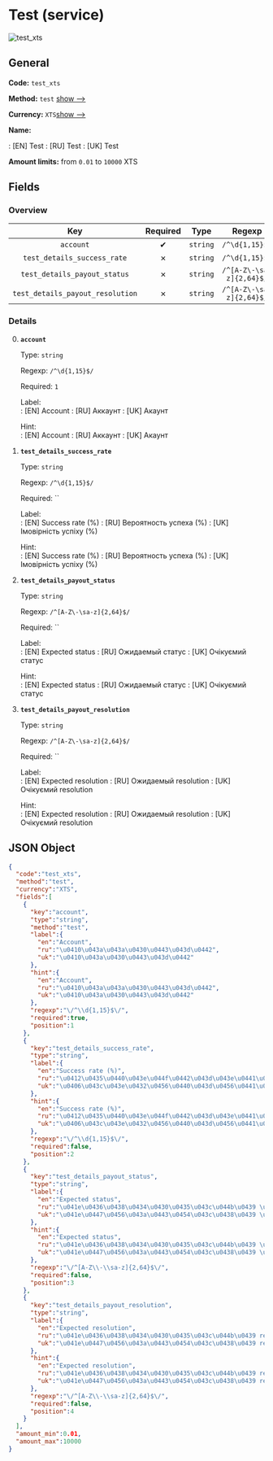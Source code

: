 
# Test (service) 
![test_xts](https://static.openfintech.io/payout_methods/test_xts/logo.svg?w=400&c=v0.59.26#w24)  

## General 
 
**Code:** `test_xts` 
 
**Method:** `test` 
[show -->](#) 
 
**Currency:** `XTS`[show -->](#) 
 
**Name:** 
 
:	[EN] Test 
:	[RU] Test 
:	[UK] Test 
 
**Amount limits:** from `0.01` to `10000` XTS 

## Fields 

### Overview 

|Key|Required|Type|Regexp| 
|:---:|:---:|:---:|:---:| 
|`account`|✔|`string`|`/^\d{1,15}$/`| 
|`test_details_success_rate`|✗|`string`|`/^\d{1,15}$/`| 
|`test_details_payout_status`|✗|`string`|`/^[A-Z\-\sa-z]{2,64}$/`| 
|`test_details_payout_resolution`|✗|`string`|`/^[A-Z\-\sa-z]{2,64}$/`| 
 

### Details 
 
0. **`account`** 
 
	Type: `string` 
 
	Regexp: `/^\d{1,15}$/` 
 
	Required: `1` 
 
	Label:  
	: [EN] Account 
	: [RU] Аккаунт 
	: [UK] Акаунт 
 
	Hint:  
	: [EN] Account 
	: [RU] Аккаунт 
	: [UK] Акаунт 
 
1. **`test_details_success_rate`** 
 
	Type: `string` 
 
	Regexp: `/^\d{1,15}$/` 
 
	Required: `` 
 
	Label:  
	: [EN] Success rate (%) 
	: [RU] Вероятность успеха (%) 
	: [UK] Імовірність успіху (%) 
 
	Hint:  
	: [EN] Success rate (%) 
	: [RU] Вероятность успеха (%) 
	: [UK] Імовірність успіху (%) 
 
2. **`test_details_payout_status`** 
 
	Type: `string` 
 
	Regexp: `/^[A-Z\-\sa-z]{2,64}$/` 
 
	Required: `` 
 
	Label:  
	: [EN] Expected status 
	: [RU] Ожидаемый статус 
	: [UK] Очікуємий статус 
 
	Hint:  
	: [EN] Expected status 
	: [RU] Ожидаемый статус 
	: [UK] Очікуємий статус 
 
3. **`test_details_payout_resolution`** 
 
	Type: `string` 
 
	Regexp: `/^[A-Z\-\sa-z]{2,64}$/` 
 
	Required: `` 
 
	Label:  
	: [EN] Expected resolution 
	: [RU] Ожидаемый resolution 
	: [UK] Очікуємий resolution 
 
	Hint:  
	: [EN] Expected resolution 
	: [RU] Ожидаемый resolution 
	: [UK] Очікуємий resolution 
 

## JSON Object 

```json
{
  "code":"test_xts",
  "method":"test",
  "currency":"XTS",
  "fields":[
    {
      "key":"account",
      "type":"string",
      "method":"test",
      "label":{
        "en":"Account",
        "ru":"\u0410\u043a\u043a\u0430\u0443\u043d\u0442",
        "uk":"\u0410\u043a\u0430\u0443\u043d\u0442"
      },
      "hint":{
        "en":"Account",
        "ru":"\u0410\u043a\u043a\u0430\u0443\u043d\u0442",
        "uk":"\u0410\u043a\u0430\u0443\u043d\u0442"
      },
      "regexp":"\/^\\d{1,15}$\/",
      "required":true,
      "position":1
    },
    {
      "key":"test_details_success_rate",
      "type":"string",
      "label":{
        "en":"Success rate (%)",
        "ru":"\u0412\u0435\u0440\u043e\u044f\u0442\u043d\u043e\u0441\u0442\u044c \u0443\u0441\u043f\u0435\u0445\u0430 (%)",
        "uk":"\u0406\u043c\u043e\u0432\u0456\u0440\u043d\u0456\u0441\u0442\u044c \u0443\u0441\u043f\u0456\u0445\u0443 (%)"
      },
      "hint":{
        "en":"Success rate (%)",
        "ru":"\u0412\u0435\u0440\u043e\u044f\u0442\u043d\u043e\u0441\u0442\u044c \u0443\u0441\u043f\u0435\u0445\u0430 (%)",
        "uk":"\u0406\u043c\u043e\u0432\u0456\u0440\u043d\u0456\u0441\u0442\u044c \u0443\u0441\u043f\u0456\u0445\u0443 (%)"
      },
      "regexp":"\/^\\d{1,15}$\/",
      "required":false,
      "position":2
    },
    {
      "key":"test_details_payout_status",
      "type":"string",
      "label":{
        "en":"Expected status",
        "ru":"\u041e\u0436\u0438\u0434\u0430\u0435\u043c\u044b\u0439 \u0441\u0442\u0430\u0442\u0443\u0441",
        "uk":"\u041e\u0447\u0456\u043a\u0443\u0454\u043c\u0438\u0439 \u0441\u0442\u0430\u0442\u0443\u0441"
      },
      "hint":{
        "en":"Expected status",
        "ru":"\u041e\u0436\u0438\u0434\u0430\u0435\u043c\u044b\u0439 \u0441\u0442\u0430\u0442\u0443\u0441",
        "uk":"\u041e\u0447\u0456\u043a\u0443\u0454\u043c\u0438\u0439 \u0441\u0442\u0430\u0442\u0443\u0441"
      },
      "regexp":"\/^[A-Z\\-\\sa-z]{2,64}$\/",
      "required":false,
      "position":3
    },
    {
      "key":"test_details_payout_resolution",
      "type":"string",
      "label":{
        "en":"Expected resolution",
        "ru":"\u041e\u0436\u0438\u0434\u0430\u0435\u043c\u044b\u0439 resolution",
        "uk":"\u041e\u0447\u0456\u043a\u0443\u0454\u043c\u0438\u0439 resolution"
      },
      "hint":{
        "en":"Expected resolution",
        "ru":"\u041e\u0436\u0438\u0434\u0430\u0435\u043c\u044b\u0439 resolution",
        "uk":"\u041e\u0447\u0456\u043a\u0443\u0454\u043c\u0438\u0439 resolution"
      },
      "regexp":"\/^[A-Z\\-\\sa-z]{2,64}$\/",
      "required":false,
      "position":4
    }
  ],
  "amount_min":0.01,
  "amount_max":10000
}
```  
